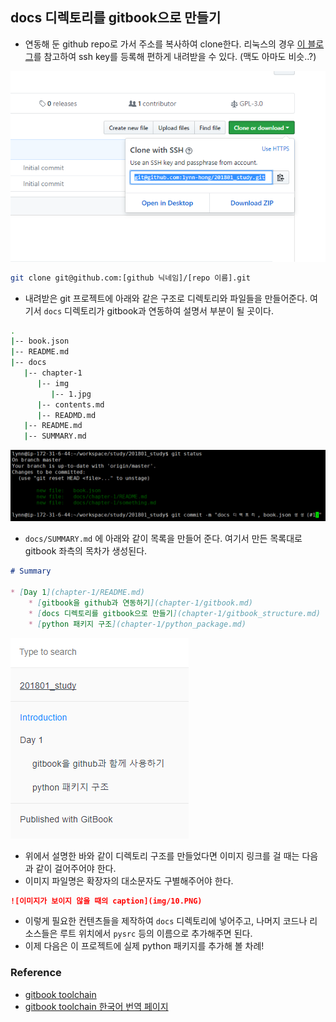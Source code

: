 ## docs 디렉토리를 gitbook으로 만들기

- 연동해 둔 github repo로 가서 주소를 복사하여 clone한다.
리눅스의 경우 [이 블로그](https://hojunpark.wordpress.com/2015/01/06/%EA%B9%83%ED%97%99github%EC%97%90-ssh-%ED%82%A4-%EB%A7%8C%EB%93%A4%EA%B3%A0-%EB%93%B1%EB%A1%9D%ED%95%98%EA%B8%B0/)를 참고하여
ssh key를 등록해 편하게 내려받을 수 있다. (맥도 아마도 비슷..?)

![9](img/9.PNG)

``` bash
git clone git@github.com:[github 닉네임]/[repo 이름].git
```

- 내려받은 git 프로젝트에 아래와 같은 구조로 디렉토리와 파일들을 만들어준다.
여기서 `docs` 디렉토리가 gitbook과 연동하여 설명서 부분이 될 곳이다.

``` bash
.
|-- book.json
|-- README.md
|-- docs
   |-- chapter-1
      |-- img
         |-- 1.jpg
      |-- contents.md
      |-- READMD.md
   |-- README.md
   |-- SUMMARY.md
```

![10](img/10.PNG)

- `docs/SUMMARY.md` 에 아래와 같이 목록을 만들어 준다. 여기서 만든 목록대로 gitbook 좌측의 목차가 생성된다.

```markdown
# Summary

* [Day 1](chapter-1/README.md)
    * [gitbook을 github과 연동하기](chapter-1/gitbook.md)
    * [docs 디렉토리를 gitbook으로 만들기](chapter-1/gitbook_structure.md)
    * [python 패키지 구조](chapter-1/python_package.md)
```
![github에 커밋한 대로 생성된 gitbook 목차](img/11.PNG)

- 위에서 설명한 바와 같이 디렉토리 구조를 만들었다면 이미지 링크를 걸 때는 다음과 같이 걸어주어야 한다. 
- 이미지 파일명은 확장자의 대소문자도 구별해주어야 한다.

```markdown
![이미지가 보이지 않을 때의 caption](img/10.PNG)
```

- 이렇게 필요한 컨텐츠들을 제작하여 `docs` 디렉토리에 넣어주고,
나머지 코드나 리소스들은 루트 위치에서 `pysrc` 등의 이름으로 추가해주면 된다.
- 이제 다음은 이 프로젝트에 실제 python 패키지를 추가해 볼 차례!

### Reference
- [gitbook toolchain](https://toolchain.gitbook.com/structure.html)
- [gitbook toolchain 한국어 번역 페이지](https://tinydew4.gitbooks.io/gitbook/content/ko/structure.html)
